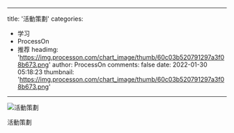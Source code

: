 
---
title: '活動策劃'
categories: 
 - 学习
 - ProcessOn
 - 推荐
headimg: 'https://img.processon.com/chart_image/thumb/60c03b520791297a3f08b673.png'
author: ProcessOn
comments: false
date: 2022-01-30 05:18:23
thumbnail: 'https://img.processon.com/chart_image/thumb/60c03b520791297a3f08b673.png'
---

<div>   
<img class="thumb" alt="活動策劃" src="https://img.processon.com/chart_image/thumb/60c03b520791297a3f08b673.png" referrerpolicy="no-referrer">
<p>活動策劃</p>  
</div>
            